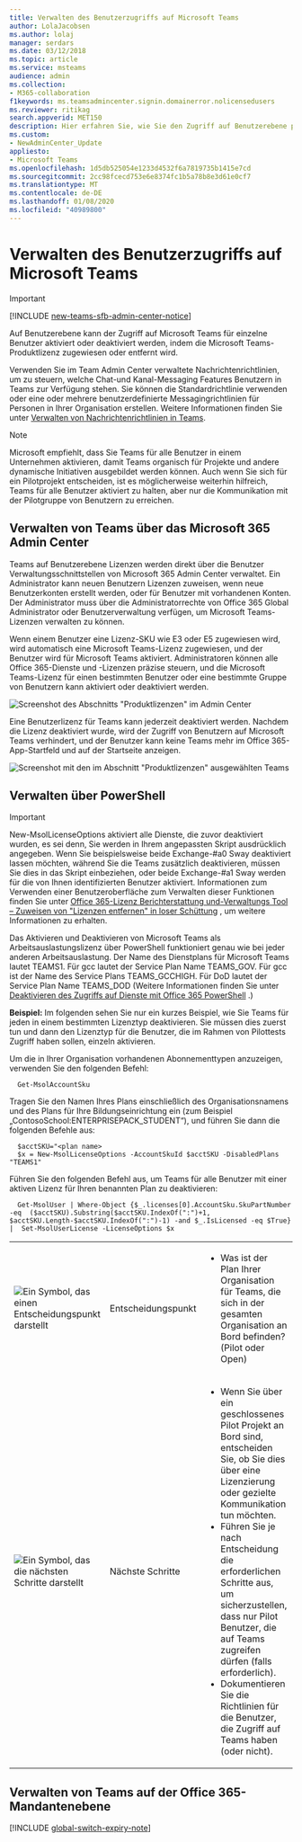 ```yaml
---
title: Verwalten des Benutzerzugriffs auf Microsoft Teams
author: LolaJacobsen
ms.author: lolaj
manager: serdars
ms.date: 03/12/2018
ms.topic: article
ms.service: msteams
audience: admin
ms.collection:
- M365-collaboration
f1keywords: ms.teamsadmincenter.signin.domainerror.nolicensedusers
ms.reviewer: ritikag
search.appverid: MET150
description: Hier erfahren Sie, wie Sie den Zugriff auf Benutzerebene pro Benutzer aktivieren oder deaktivieren.
ms.custom:
- NewAdminCenter_Update
appliesto:
- Microsoft Teams
ms.openlocfilehash: 1d5db525054e1233d4532f6a7819735b1415e7cd
ms.sourcegitcommit: 2cc98fcecd753e6e8374fc1b5a78b8e3d61e0cf7
ms.translationtype: MT
ms.contentlocale: de-DE
ms.lasthandoff: 01/08/2020
ms.locfileid: "40989800"
---
```

<a name="manage-user-access-to-microsoft-teams"></a>Verwalten des Benutzerzugriffs auf Microsoft Teams
=====================================
> [!IMPORTANT]
> [!INCLUDE [new-teams-sfb-admin-center-notice](includes/new-teams-sfb-admin-center-notice.md)]

Auf Benutzerebene kann der Zugriff auf Microsoft Teams für einzelne Benutzer aktiviert oder deaktiviert werden, indem die Microsoft Teams-Produktlizenz zugewiesen oder entfernt wird.

Verwenden Sie im Team Admin Center verwaltete Nachrichtenrichtlinien, um zu steuern, welche Chat-und Kanal-Messaging Features Benutzern in Teams zur Verfügung stehen. Sie können die Standardrichtlinie verwenden oder eine oder mehrere benutzerdefinierte Messagingrichtlinien für Personen in Ihrer Organisation erstellen. Weitere Informationen finden Sie unter [Verwalten von Nachrichtenrichtlinien in Teams](messaging-policies-in-teams.md).

> [!NOTE]
>Microsoft empfiehlt, dass Sie Teams für alle Benutzer in einem Unternehmen aktivieren, damit Teams organisch für Projekte und andere dynamische Initiativen ausgebildet werden können. Auch wenn Sie sich für ein Pilotprojekt entscheiden, ist es möglicherweise weiterhin hilfreich, Teams für alle Benutzer aktiviert zu halten, aber nur die Kommunikation mit der Pilotgruppe von Benutzern zu erreichen.

## <a name="manage-teams-through-the-microsoft-365-admin-center"></a>Verwalten von Teams über das Microsoft 365 Admin Center

Teams auf Benutzerebene Lizenzen werden direkt über die Benutzer Verwaltungsschnittstellen von Microsoft 365 Admin Center verwaltet. Ein Administrator kann neuen Benutzern Lizenzen zuweisen, wenn neue Benutzerkonten erstellt werden, oder für Benutzer mit vorhandenen Konten. Der Administrator muss über die Administratorrechte von Office 365 Global Administrator oder Benutzerverwaltung verfügen, um Microsoft Teams-Lizenzen verwalten zu können.

Wenn einem Benutzer eine Lizenz-SKU wie E3 oder E5 zugewiesen wird, wird automatisch eine Microsoft Teams-Lizenz zugewiesen, und der Benutzer wird für Microsoft Teams aktiviert. Administratoren können alle Office 365-Dienste und -Lizenzen präzise steuern, und die Microsoft Teams-Lizenz für einen bestimmten Benutzer oder eine bestimmte Gruppe von Benutzern kann aktiviert oder deaktiviert werden.

![Screenshot des Abschnitts "Produktlizenzen" im Admin Center](media/Manage_user_access_to_Microsoft_Teams_image2.png) 

Eine Benutzerlizenz für Teams kann jederzeit deaktiviert werden. Nachdem die Lizenz deaktiviert wurde, wird der Zugriff von Benutzern auf Microsoft Teams verhindert, und der Benutzer kann keine Teams mehr im Office 365-App-Startfeld und auf der Startseite anzeigen.

![Screenshot mit den im Abschnitt "Produktlizenzen" ausgewählten Teams](media/Manage_user_access_to_Microsoft_Teams_image4.png)

## <a name="manage-via-powershell"></a>Verwalten über PowerShell

> [!IMPORTANT]
> New-MsolLicenseOptions aktiviert alle Dienste, die zuvor deaktiviert wurden, es sei denn, Sie werden in Ihrem angepassten Skript ausdrücklich angegeben. Wenn Sie beispielsweise beide Exchange-#a0 Sway deaktiviert lassen möchten, während Sie die Teams zusätzlich deaktivieren, müssen Sie dies in das Skript einbeziehen, oder beide Exchange-#a1 Sway werden für die von Ihnen identifizierten Benutzer aktiviert. Informationen zum Verwenden einer Benutzeroberfläche zum Verwalten dieser Funktionen finden Sie unter [Office 365-Lizenz Berichterstattung und-Verwaltungs Tool – Zuweisen von "Lizenzen entfernen" in loser Schüttung](https://gallery.technet.microsoft.com/Office365-License-cfd9489c) , um weitere Informationen zu erhalten.

Das Aktivieren und Deaktivieren von Microsoft Teams als Arbeitsauslastungslizenz über PowerShell funktioniert genau wie bei jeder anderen Arbeitsauslastung. Der Name des Dienstplans für Microsoft Teams lautet TEAMS1. Für gcc lautet der Service Plan Name TEAMS_GOV. Für gcc ist der Name des Service Plans TEAMS_GCCHIGH. Für DoD lautet der Service Plan Name TEAMS_DOD (Weitere Informationen finden Sie unter [Deaktivieren des Zugriffs auf Dienste mit Office 365 PowerShell](https://docs.microsoft.com/office365/enterprise/powershell/disable-access-to-services-with-office-365-powershell) .)

**Beispiel:** Im folgenden sehen Sie nur ein kurzes Beispiel, wie Sie Teams für jeden in einem bestimmten Lizenztyp deaktivieren. Sie müssen dies zuerst tun und dann den Lizenztyp für die Benutzer, die im Rahmen von Pilottests Zugriff haben sollen, einzeln aktivieren.

Um die in Ihrer Organisation vorhandenen Abonnementtypen anzuzeigen, verwenden Sie den folgenden Befehl:

      Get-MsolAccountSku

Tragen Sie den Namen Ihres Plans einschließlich des Organisationsnamens und des Plans für Ihre Bildungseinrichtung ein (zum Beispiel „ContosoSchool:ENTERPRISEPACK_STUDENT“), und führen Sie dann die folgenden Befehle aus:

      $acctSKU="<plan name>
      $x = New-MsolLicenseOptions -AccountSkuId $acctSKU -DisabledPlans "TEAMS1"
Führen Sie den folgenden Befehl aus, um Teams für alle Benutzer mit einer aktiven Lizenz für Ihren benannten Plan zu deaktivieren:

      Get-MsolUser | Where-Object {$_.licenses[0].AccountSku.SkuPartNumber -eq  ($acctSKU).Substring($acctSKU.IndexOf(":")+1,  $acctSKU.Length-$acctSKU.IndexOf(":")-1) -and $_.IsLicensed -eq $True} |  Set-MsolUserLicense -LicenseOptions $x

| | | |
|---------|---------|---------|
|![Ein Symbol, das einen Entscheidungspunkt darstellt](media/Manage_user_access_to_Microsoft_Teams_image5.png)     |Entscheidungspunkt         |<ul><li>Was ist der Plan Ihrer Organisation für Teams, die sich in der gesamten Organisation an Bord befinden?  (Pilot oder Open)</li></ul>         |
|![Ein Symbol, das die nächsten Schritte darstellt](media/Manage_user_access_to_Microsoft_Teams_image6.png)     |Nächste Schritte         |<ul><li>Wenn Sie über ein geschlossenes Pilot Projekt an Bord sind, entscheiden Sie, ob Sie dies über eine Lizenzierung oder gezielte Kommunikation tun möchten.</li><li>Führen Sie je nach Entscheidung die erforderlichen Schritte aus, um sicherzustellen, dass nur Pilot Benutzer, die auf Teams zugreifen dürfen (falls erforderlich).</li><li>Dokumentieren Sie die Richtlinien für die Benutzer, die Zugriff auf Teams haben (oder nicht).</li></ul>         |

## <a name="manage-teams-at-the-office-365-tenant-level"></a>Verwalten von Teams auf der Office 365-Mandantenebene
[!INCLUDE [global-switch-expiry-note](includes/global-switch-expiry-note.md)]

